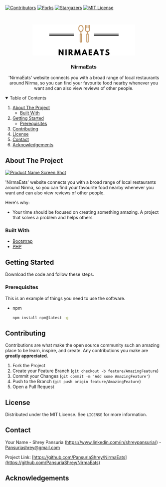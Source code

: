 [![Contributors][contributors-shield]][contributors-url]
[![Forks][forks-shield]][forks-url]
[![Stargazers][stars-shield]][stars-url]
[![MIT License][license-shield]][license-url]


<br />
<p align="center">
  <a href="#">
    <img src="assets/images/logo.png" alt="Logo" height="100">
  </a>

  <h3 align="center">NirmaEats</h3>

  <p align="center">
    'NirmaEats' website connects you with a broad range of local restaurants around Nirma, so you can find your favourite food nearby whenever you want and can also view reviews of other people.
  </p>
</p>



<!-- TABLE OF CONTENTS -->
<details open="open">
  <summary>Table of Contents</summary>
  <ol>
    <li>
      <a href="#about-the-project">About The Project</a>
      <ul>
        <li><a href="#built-with">Built With</a></li>
      </ul>
    </li>
    <li>
      <a href="#getting-started">Getting Started</a>
      <ul>
        <li><a href="#prerequisites">Prerequisites</a></li>
      </ul>
    </li>
    <li><a href="#contributing">Contributing</a></li>
    <li><a href="#license">License</a></li>
    <li><a href="#contact">Contact</a></li>
    <li><a href="#acknowledgements">Acknowledgements</a></li>
  </ol>
</details>



<!-- ABOUT THE PROJECT -->
## About The Project

[![Product Name Screen Shot][product-screenshot]](https://example.com)

'NirmaEats' website connects you with a broad range of local restaurants around Nirma, so you can find your favourite food nearby whenever you want and can also view reviews of other people.

Here's why:
* Your time should be focused on creating something amazing. A project that solves a problem and helps others

### Built With

* [Bootstrap](https://getbootstrap.com)
* [PHP](https://www.php.net/)

<!-- GETTING STARTED -->
## Getting Started

Download the code and follow these steps.

### Prerequisites

This is an example of things you need to use the software.
* npm
  ```sh
  npm install npm@latest -g
  ```


<!-- CONTRIBUTING -->
## Contributing

Contributions are what make the open source community such an amazing place to be learn, inspire, and create. Any contributions you make are **greatly appreciated**.

1. Fork the Project
2. Create your Feature Branch (`git checkout -b feature/AmazingFeature`)
3. Commit your Changes (`git commit -m 'Add some AmazingFeature'`)
4. Push to the Branch (`git push origin feature/AmazingFeature`)
5. Open a Pull Request



<!-- LICENSE -->
## License

Distributed under the MIT License. See `LICENSE` for more information.



<!-- CONTACT -->
## Contact

Your Name - Shrey Pansuria (https://www.linkedin.com/in/shreypansuria/) - Pansuriashrey@gmail.com

Project Link: [https://github.com/PansuriaShrey/NirmaEats](https://github.com/PansuriaShrey/NirmaEats)



<!-- ACKNOWLEDGEMENTS -->
## Acknowledgements





<!-- MARKDOWN LINKS & IMAGES -->
<!-- https://www.markdownguide.org/basic-syntax/#reference-style-links -->
[contributors-shield]: https://img.shields.io/github/issues/PansuriaShrey/NirmaEats?label=ISSUES&style=for-the-badge
[contributors-url]:  https://github.com/PansuriaShrey/NirmaEats/graphs/contributors
[forks-shield]: https://img.shields.io/github/forks/PansuriaShrey/NirmaEats?label=FORKS&style=for-the-badge
[forks-url]: https://github.com/PansuriaShrey/NirmaEats/network/members
[stars-shield]: https://img.shields.io/github/forks/PansuriaShrey/NirmaEats?label=STARS&style=for-the-badge
[stars-url]: https://github.com/PansuriaShrey/NirmaEats/stargazers
[license-shield]: https://img.shields.io/github/forks/PansuriaShrey/NirmaEats?label=LICENSE&style=for-the-badge
[license-url]: https://github.com/PansuriaShrey/NirmaEats/blob/main/LICENSE
[product-screenshot]: assets/mainpage.jpeg
